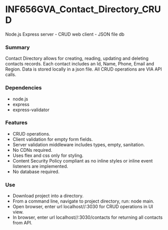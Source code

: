 # INF656GVA_Contact_Directory_CRUD
Node.js Express server - CRUD web client - JSON file db

### Summary
Contact Directory allows for creating, reading, updating and deleting contacts records. Each contact includes an Id, Name, Phone, Email and Region. Data is stored locally in a json file. All CRUD operations are VIA API calls. 

### Dependencies
- node.js
- express
- express-validator

### Features
- CRUD operations.
- Client validation for empty form fields.
- Server validation middleware includes types, empty, sanitation.
- No CDNs required.
- Uses flex and css only for styling.
- Content Security Policy compliant as no inline styles or inline event listeners are implemented.
- No database required.

### Use
- Download project into a directory.
- From a command line, navigate to project directory, run: node main.
- Open browser, enter url localhost//:3030 for CRUD operations in UI view.
- In browser, enter url localhost//:3030/contacts for returning all contacts from API.

 

